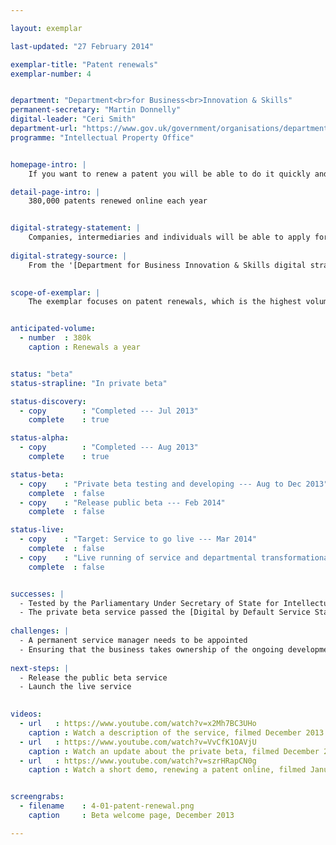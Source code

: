 ```yaml
---

layout: exemplar

last-updated: "27 February 2014"

exemplar-title: "Patent renewals"
exemplar-number: 4


department: "Department<br>for Business<br>Innovation & Skills"
permanent-secretary: "Martin Donnelly"
digital-leader: "Ceri Smith"
department-url: "https://www.gov.uk/government/organisations/department-for-business-innovation-skills"
programme: "Intellectual Property Office"


homepage-intro: |
    If you want to renew a patent you will be able to do it quickly and easily online

detail-page-intro: |
    380,000 patents renewed online each year


digital-strategy-statement: |
    Companies, intermediaries and individuals will be able to apply for, track and manage their Patents, Trade Marks and Designs in a simple to use and integrated on-line service that is far easier and more convenient to use than the current paper based approach.
    
digital-strategy-source: |
    From the '[Department for Business Innovation & Skills digital strategy](http://discuss.bis.gov.uk/digitalstrategy/page/7/)' --- December 2012
    

scope-of-exemplar: |
    The exemplar focuses on patent renewals, which is the highest volume transaction and the one most regularly demanded by the Intellectual Property Office's customers. Patent renewals is a pathfinder for a digital service that manages the lifecycle of an intellectual property right, from application to grant to renewal. The Intellectual Property Office has been using agile development for 2+ years and is currently considering a genuine agile business transformation programme to fully align its digital services with the improved business process.


anticipated-volume:
  - number  : 380k
    caption : Renewals a year


status: "beta"
status-strapline: "In private beta"

status-discovery:
  - copy        : "Completed --- Jul 2013"
    complete    : true

status-alpha:
  - copy        : "Completed --- Aug 2013"
    complete    : true

status-beta:
  - copy    : "Private beta testing and developing --- Aug to Dec 2013"
    complete  : false
  - copy    : "Release public beta --- Feb 2014"
    complete  : false

status-live:
  - copy    : "Target: Service to go live --- Mar 2014"
    complete  : false
  - copy    : "Live running of service and departmental transformational work to continue"
    complete  : false


successes: |
  - Tested by the Parliamentary Under Secretary of State for Intellectual Property
  - The private beta service passed the [Digital by Default Service Standard](https://www.gov.uk/service-manual/digital-by-default) assessment
  
challenges: |
  - A permanent service manager needs to be appointed
  - Ensuring that the business takes ownership of the ongoing development of the service
  
next-steps: |
  - Release the public beta service
  - Launch the live service
  

videos:
  - url   : https://www.youtube.com/watch?v=x2Mh7BC3UHo
    caption : Watch a description of the service, filmed December 2013
  - url   : https://www.youtube.com/watch?v=VvCfK1OAVjU
    caption : Watch an update about the private beta, filmed December 2013
  - url   : https://www.youtube.com/watch?v=szrHRapCN0g
    caption : Watch a short demo, renewing a patent online, filmed January 2014


screengrabs:
  - filename    : 4-01-patent-renewal.png
    caption     : Beta welcome page, December 2013

---
```




